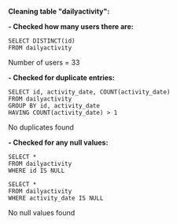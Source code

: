 **Cleaning table "dailyactivity":**

**- Checked how many users there are:**

```
SELECT DISTINCT(id) 
FROM dailyactivity
```
Number of users = 33

**- Checked for duplicate entries:**

```
SELECT id, activity_date, COUNT(activity_date)
FROM dailyactivity
GROUP BY id, activity_date
HAVING COUNT(activity_date) > 1
```
No duplicates found

**- Checked for any null values:**

```
SELECT *
FROM dailyactivity
WHERE id IS NULL
```
```
SELECT *
FROM dailyactivity
WHERE activity_date IS NULL
```
No null values found
